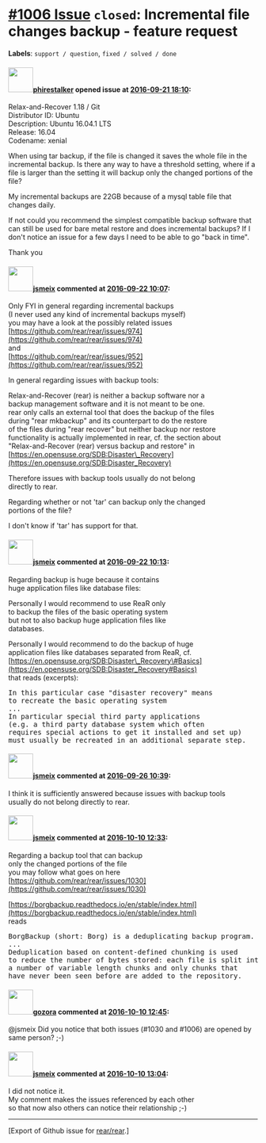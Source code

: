 [\#1006 Issue](https://github.com/rear/rear/issues/1006) `closed`: Incremental file changes backup - feature request
====================================================================================================================

**Labels**: `support / question`, `fixed / solved / done`

#### <img src="https://avatars.githubusercontent.com/u/7477095?v=4" width="50">[phirestalker](https://github.com/phirestalker) opened issue at [2016-09-21 18:10](https://github.com/rear/rear/issues/1006):

Relax-and-Recover 1.18 / Git  
Distributor ID: Ubuntu  
Description: Ubuntu 16.04.1 LTS  
Release: 16.04  
Codename: xenial

When using tar backup, if the file is changed it saves the whole file in
the incremental backup. Is there any way to have a threshold setting,
where if a file is larger than the setting it will backup only the
changed portions of the file?

My incremental backups are 22GB because of a mysql table file that
changes daily.

If not could you recommend the simplest compatible backup software that
can still be used for bare metal restore and does incremental backups?
If I don't notice an issue for a few days I need to be able to go "back
in time".

Thank you

#### <img src="https://avatars.githubusercontent.com/u/1788608?u=925fc54e2ce01551392622446ece427f51e2f0ce&v=4" width="50">[jsmeix](https://github.com/jsmeix) commented at [2016-09-22 10:07](https://github.com/rear/rear/issues/1006#issuecomment-248861015):

Only FYI in general regarding incremental backups  
(I never used any kind of incremental backups myself)  
you may have a look at the possibly related issues  
[https://github.com/rear/rear/issues/974](https://github.com/rear/rear/issues/974)  
and  
[https://github.com/rear/rear/issues/952](https://github.com/rear/rear/issues/952)

In general regarding issues with backup tools:

Relax-and-Recover (rear) is neither a backup software nor a  
backup management software and it is not meant to be one.  
rear only calls an external tool that does the backup of the files  
during "rear mkbackup" and its counterpart to do the restore  
of the files during "rear recover" but neither backup nor restore  
functionality is actually implemented in rear, cf. the section about  
"Relax-and-Recover (rear) versus backup and restore" in  
[https://en.opensuse.org/SDB:Disaster\_Recovery](https://en.opensuse.org/SDB:Disaster_Recovery)

Therefore issues with backup tools usually do not belong  
directly to rear.

Regarding whether or not 'tar' can backup only the changed  
portions of the file?

I don't know if 'tar' has support for that.

#### <img src="https://avatars.githubusercontent.com/u/1788608?u=925fc54e2ce01551392622446ece427f51e2f0ce&v=4" width="50">[jsmeix](https://github.com/jsmeix) commented at [2016-09-22 10:13](https://github.com/rear/rear/issues/1006#issuecomment-248862040):

Regarding backup is huge because it contains  
huge application files like database files:

Personally I would recommend to use ReaR only  
to backup the files of the basic operating system  
but not to also backup huge application files like  
databases.

Personally I would recommend to do the backup of huge  
application files like databases separated from ReaR, cf.  
[https://en.opensuse.org/SDB:Disaster\_Recovery\#Basics](https://en.opensuse.org/SDB:Disaster_Recovery#Basics)  
that reads (excerpts):

<pre>
In this particular case "disaster recovery" means
to recreate the basic operating system
...
In particular special third party applications
(e.g. a third party database system which often
requires special actions to get it installed and set up)
must usually be recreated in an additional separate step. 
</pre>

#### <img src="https://avatars.githubusercontent.com/u/1788608?u=925fc54e2ce01551392622446ece427f51e2f0ce&v=4" width="50">[jsmeix](https://github.com/jsmeix) commented at [2016-09-26 10:39](https://github.com/rear/rear/issues/1006#issuecomment-249536573):

I think it is sufficiently answered because issues with backup tools  
usually do not belong directly to rear.

#### <img src="https://avatars.githubusercontent.com/u/1788608?u=925fc54e2ce01551392622446ece427f51e2f0ce&v=4" width="50">[jsmeix](https://github.com/jsmeix) commented at [2016-10-10 12:33](https://github.com/rear/rear/issues/1006#issuecomment-252605362):

Regarding a backup tool that can backup  
only the changed portions of the file  
you may follow what goes on here  
[https://github.com/rear/rear/issues/1030](https://github.com/rear/rear/issues/1030)

[https://borgbackup.readthedocs.io/en/stable/index.html](https://borgbackup.readthedocs.io/en/stable/index.html)  
reads

<pre>
BorgBackup (short: Borg) is a deduplicating backup program.
...
Deduplication based on content-defined chunking is used
to reduce the number of bytes stored: each file is split into
a number of variable length chunks and only chunks that
have never been seen before are added to the repository.
</pre>

#### <img src="https://avatars.githubusercontent.com/u/12116358?u=1c5ba9dcee5ca3082f03029a7fbe647efd30eb49&v=4" width="50">[gozora](https://github.com/gozora) commented at [2016-10-10 12:45](https://github.com/rear/rear/issues/1006#issuecomment-252608331):

@jsmeix Did you notice that both issues (\#1030 and \#1006) are opened
by same person? ;-)

#### <img src="https://avatars.githubusercontent.com/u/1788608?u=925fc54e2ce01551392622446ece427f51e2f0ce&v=4" width="50">[jsmeix](https://github.com/jsmeix) commented at [2016-10-10 13:04](https://github.com/rear/rear/issues/1006#issuecomment-252612486):

I did not notice it.  
My comment makes the issues referenced by each other  
so that now also others can notice their relationship ;-)

------------------------------------------------------------------------

\[Export of Github issue for
[rear/rear](https://github.com/rear/rear).\]
